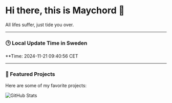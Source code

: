 # Hi there, this is Maychord 👋

All lifes suffer, just tide you over.

---

### 🕒 Local Update Time in Sweden
**Time: 2024-11-21 09:40:56 CET

---

### 🌟 Featured Projects
Here are some of my favorite projects:

![GitHub Stats](https://github-readme-stats.vercel.app/api?username=Maychord&show_icons=true&theme=radical)
